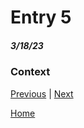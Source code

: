 # Entry 5
##### 3/18/23

### Context



[Previous](entry04.md) | [Next](entry06.md)

[Home](../README.md)
